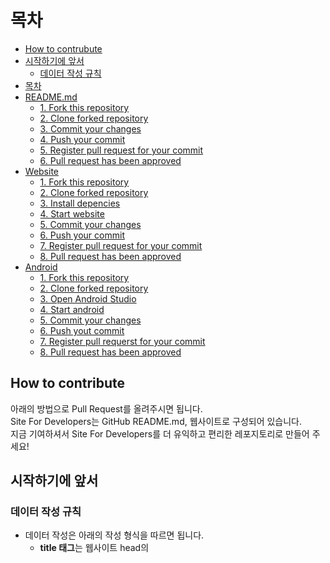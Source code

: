 # 목차

- [How to contrubute](#how-to-contribute)
- [시작하기에 앞서](#시작하기에-앞서)
  - [데이터 작성 규칙](#데이터-작성-규칙)
- [목차](#목차)
- [README.md](#readmemd)
  - [1. Fork this repository](#1-fork-this-repository)
  - [2. Clone forked repository](#2-clone-forked-repository)
  - [3. Commit your changes](#3-commit-your-changes)
  - [4. Push your commit](#4-push-your-commit)
  - [5. Register pull request for your commit](#5-register-pull-request-for-your-commit)
  - [6. Pull request has been approved](#6-pull-request-has-been-approved)
- [Website](#website)
  - [1. Fork this repository](#1-fork-this-repository-1)
  - [2. Clone forked repository](#2-clone-forked-repository-1)
  - [3. Install depencies](#3-install-depencies)
  - [4. Start website](#4-start-website)
  - [5. Commit your changes](#5-commit-your-changes)
  - [6. Push your commit](#6-push-your-commit)
  - [7. Register pull request for your commit](#7-register-pull-request-for-your-commit)
  - [8. Pull request has been approved](#8-pull-request-has-been-approved)
- [Android](#android)
  - [1. Fork this repository](#1-fork-this-repository-2)
  - [2. Clone forked repository](#2-clone-forked-repository-2)
  - [3. Open Android Studio](#3-open-android-studio)
  - [4. Start android](#4-start-android)
  - [5. Commit your changes](#5-commit-your-changes-1)
  - [6. Push yout commit](#6-push-yout-commit-1)
  - [7. Register pull requerst for your commit](#7-register-pull-requerst-for-your-commit-1)
  - [8. Pull request has been approved](#8-pull-request-has-been-approved-1)

## How to contribute

아래의 방법으로 Pull Request를 올려주시면 됩니다.<br/>
Site For Developers는 GitHub README.md, 웹사이트로 구성되어 있습니다.<br/>
지금 기여하셔서 Site For Developers를 더 유익하고 편리한 레포지토리로 만들어 주세요!

## 시작하기에 앞서

### 데이터 작성 규칙

- 데이터 작성은 아래의 작성 형식을 따르면 됩니다.
  - **title 태그**는 웹사이트 head의 <title>을 작성하시면 됩니다.
  - **content 태그**는 웹사이트 head의 <meta name="description">을 작성하시면 됩니다. (description이 존재하지 않는다면 title로 대체하여 주시기 바랍니다.)
  - **feature 태그**는 웹사이트의 특징에 따라
  - **img_url 태그**는 웹사이트 head의 <link rel="icon">을 작성하시면 됩니다. (icon이 존재하지 않는다면 shortcut icon을 작성하시고 둘 다 없다면 공백으로 두시면 됩니다.)
  - **link 태그**는 웹사이트의 주소를 작성하시면 됩니다.

```
{
"title": "",
"content": "",
"feature": [""],
"img_url": "",
"link": ""
}
```

## README.md

### 1. Fork this repository

이 레포지토리를 포크해 주세요. [포크하는법](https://ittrue.tistory.com/90)

### 2. Clone forked repository

포크한 레포지토리를 클론해 주세요.

```
$ git clone https://github.com/[username]/site-for-developers.git
$ cd site-for-developers
```

### 3. Commit your changes

변경사항을 만들고 커밋해주세요.

```
$ git add .
$ git commit -m "[your description]"
```

### 4. Push your commit

커밋을 포크한 레포지토리로 푸쉬해 주세요.

⚠ 이 명령어에서 'origin'은 당신이 포크한 레포지토리여야 합니다.

```
$ git push origin main
```

### 5. Register pull request for your commit

Pull Request를 등록해 주세요. [Pull Request 등록하는법](https://wayhome25.github.io/git/2017/07/08/git-first-pull-request-story/)

### 6. Pull request has been approved

🎉 관리자에 의해 Pull Request가 승인되면 기여자 명단에 올라가게 됩니다 🎉

## Website

### 1. Fork this repository

이 레포지토리를 포크해 주세요. [포크하는법](https://ittrue.tistory.com/90)

> 포크하는 과정에서 "Copy the main branch only"의 체크박스를 해제해주세요.

### 2. Clone forked repository

포크한 레포지토리를 클론해 주세요.

```
$ git clone -b website https://github.com/[username]/site-for-developers.git
$ cd site-for-developers
```

### 3. Install depencies

필요한 의존성들을 설치해주세요.

```
$ pnpm install
```

### 4. Start website

해당 웹사이트를 실행해보세요.

```
$ pnpm start
```

### 5. Commit your changes

현재까지 아무런 문제가 없다면 변경사항을 만들고 커밋해주세요.

```
$ git add .
$ git commit -m "[your description]"
```

### 6. Push your commit

커밋을 포크한 레포지토리로 푸쉬해 주세요.

⚠ 이 명령어에서 'origin'은 당신이 포크한 레포지토리의 리모트여야 합니다.

```
$ git push origin website
```

### 7. Register pull request for your commit

Pull Request를 등록해 주세요. [Pull Request 등록하는법](https://wayhome25.github.io/git/2017/07/08/git-first-pull-request-story/)

### 8. Pull request has been approved

🎉 관리자에 의해 Pull Request가 승인되면 기여자 명단에 올라가게 됩니다 🎉

## Android

### 1. Fork this repository

이 레포지토리를 포크해 주세요. [포크하는법](https://ittrue.tistory.com/90)

> 포크하는 과정에서 "Copy the main branch only"의 체크박스를 해제해주세요.

### 2. Clone forked repository

포크한 레포지토리를 클론해 주세요.

```
$ git clone -b website https://github.com/[username]/site-for-developers.git
$ cd site-for-developers
```

### 3. Open Android Studio

Android Studio를 실행해 주세요. [Android Studio 설치하는법](https://ineedtoprogramandweb.tistory.com/entry/AndroidStudio-%EC%95%88%EB%93%9C%EB%A1%9C%EC%9D%B4%EB%93%9C-%EC%8A%A4%ED%8A%9C%EB%94%94%EC%98%A4-%EC%84%A4%EC%B9%98%ED%95%98%EA%B8%B0-%EC%B5%9C%EC%8B%A0),
[Android Studio 실행하는법](https://bbmsk2.tistory.com/25)

### 4. Start android

Android app을 실행해보세요. [Android app 실행하는법](https://ju-hy.tistory.com/21)

### 5. Commit your changes

현재까지 아무런 문제가 없다면 변경사항을 만들고 커밋해주세요.

```
$ git add .
$ git commit -m "[your description]"
```

### 6. Push yout commit

커밋을 포크한 레포지토리로 푸쉬해 주세요.

⚠ 이 명령어에서 'origin'은 당신이 포크한 레포지토리의 리모트여야 합니다.

```
$ git push origin android
```

### 7. Register pull requerst for your commit

Pull Request를 등록해 주세요. [Pull Request 등록하는법](https://wayhome25.github.io/git/2017/07/08/git-first-pull-request-story/)

### 8. Pull request has been approved

🎉 관리자에 의해 Pull Request가 승인되면 기여자 명단에 올라가게 됩니다 🎉
